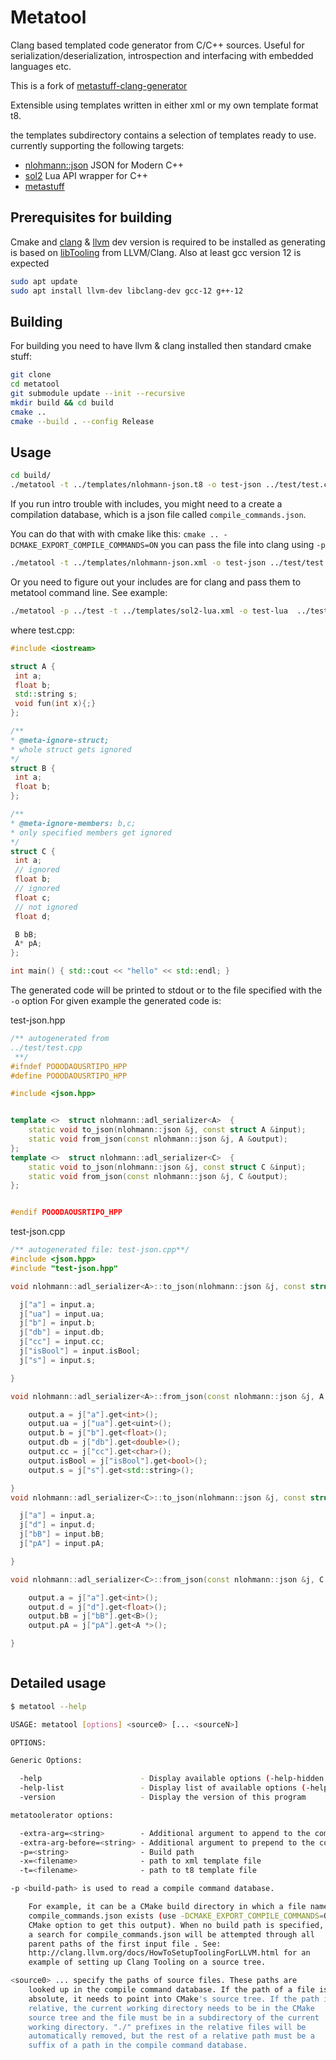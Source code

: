 # Metatool

Clang based templated code generator from C/C++ sources. Useful for serialization/deserialization, introspection and interfacing with embedded languages etc.

This is a fork of [metastuff-clang-generator](https://github.com/btaczala/metastuff-clang-generator)

Extensible using templates written in either xml or my own template format t8.

the templates subdirectory contains a selection of templates ready to use. currently supporting the following targets:
* [nlohmann::json](https://github.com/nlohmann/json) JSON for Modern C++
* [sol2](https://github.com/ThePhD/sol2) Lua API wrapper for C++
* [metastuff](https://github.com/eliasdaler/MetaStuff)

## Prerequisites for building

Cmake and [clang](https://clang.llvm.org/) & [llvm](https://llvm.org/) dev version is required to be installed as generating is based on [libTooling](https://clang.llvm.org/docs/LibTooling.html) from LLVM/Clang.
Also at least gcc version 12 is expected

```sh
sudo apt update
sudo apt install llvm-dev libclang-dev gcc-12 g++-12
```

## Building

For building you need to have llvm & clang installed then standard cmake stuff:

```sh
git clone
cd metatool
git submodule update --init --recursive
mkdir build && cd build
cmake ..
cmake --build . --config Release
```

## Usage
 ```sh
 cd build/
 ./metatool -t ../templates/nlohmann-json.t8 -o test-json ../test/test.cpp -- -std=c++20
 ```
If you run intro trouble with includes, you might need to a create a compilation database, which is a json file called `compile_commands.json`.

You can do that with with cmake like this: `cmake .. -DCMAKE_EXPORT_COMPILE_COMMANDS=ON` you can pass the file into clang using `-p`

 ```sh
 ./metatool -t ../templates/nlohmann-json.xml -o test-json ../test/test.cpp -- -p /path/to/compile_commands.json
 ```

Or you need to figure out your includes are for clang and pass them to metatool command line. See example:

 ```sh
 ./metatool -p ../test -t ../templates/sol2-lua.xml -o test-lua  ../test/test.cpp -- -I/include/path/here -std=c++17
 ```

 where test.cpp:

 ```cpp
#include <iostream>

struct A {
  int a;
  float b;
  std::string s;
  void fun(int x){;}
};

/**
 * @meta-ignore-struct;
 * whole struct gets ignored
 */
struct B {
  int a;
  float b;
};

/**
 * @meta-ignore-members: b,c;
 * only specified members get ignored
 */
struct C {
  int a;
  // ignored
  float b;
  // ignored
  float c;
  // not ignored
  float d;

  B bB;
  A* pA;
};

int main() { std::cout << "hello" << std::endl; }
```

The generated code will be printed to stdout or to the file specified with the `-o` option
For given example the generated code is:

test-json.hpp
```cpp
/** autogenerated from
../test/test.cpp
 **/
#ifndef POOODAOUSRTIPO_HPP
#define POOODAOUSRTIPO_HPP

#include <json.hpp>


template <>  struct nlohmann::adl_serializer<A>  {
	static void to_json(nlohmann::json &j, const struct A &input);
	static void from_json(const nlohmann::json &j, A &output);
};
template <>  struct nlohmann::adl_serializer<C>  {
	static void to_json(nlohmann::json &j, const struct C &input);
	static void from_json(const nlohmann::json &j, C &output);
};


#endif POOODAOUSRTIPO_HPP
```

test-json.cpp
```cpp
/** autogenerated file: test-json.cpp**/
#include <json.hpp>
#include "test-json.hpp"

void nlohmann::adl_serializer<A>::to_json(nlohmann::json &j, const struct A &input) {

  j["a"] = input.a;
  j["ua"] = input.ua;
  j["b"] = input.b;
  j["db"] = input.db;
  j["cc"] = input.cc;
  j["isBool"] = input.isBool;
  j["s"] = input.s;

}

void nlohmann::adl_serializer<A>::from_json(const nlohmann::json &j, A &output) {

	output.a = j["a"].get<int>();
	output.ua = j["ua"].get<uint>();
	output.b = j["b"].get<float>();
	output.db = j["db"].get<double>();
	output.cc = j["cc"].get<char>();
	output.isBool = j["isBool"].get<bool>();
	output.s = j["s"].get<std::string>();

}
void nlohmann::adl_serializer<C>::to_json(nlohmann::json &j, const struct C &input) {

  j["a"] = input.a;
  j["d"] = input.d;
  j["bB"] = input.bB;
  j["pA"] = input.pA;

}

void nlohmann::adl_serializer<C>::from_json(const nlohmann::json &j, C &output) {

	output.a = j["a"].get<int>();
	output.d = j["d"].get<float>();
	output.bB = j["bB"].get<B>();
	output.pA = j["pA"].get<A *>();

}



```

## Detailed usage

```sh
$ metatool --help

USAGE: metatool [options] <source0> [... <sourceN>]

OPTIONS:

Generic Options:

  -help                      - Display available options (-help-hidden for more)
  -help-list                 - Display list of available options (-help-list-hidden for more)
  -version                   - Display the version of this program

metatoolerator options:

  -extra-arg=<string>        - Additional argument to append to the compiler command line
  -extra-arg-before=<string> - Additional argument to prepend to the compiler command line
  -p=<string>                - Build path
  -x=<filename>              - path to xml template file
  -t=<filename>              - path to t8 template file

-p <build-path> is used to read a compile command database.

	For example, it can be a CMake build directory in which a file named
	compile_commands.json exists (use -DCMAKE_EXPORT_COMPILE_COMMANDS=ON
	CMake option to get this output). When no build path is specified,
	a search for compile_commands.json will be attempted through all
	parent paths of the first input file . See:
	http://clang.llvm.org/docs/HowToSetupToolingForLLVM.html for an
	example of setting up Clang Tooling on a source tree.

<source0> ... specify the paths of source files. These paths are
	looked up in the compile command database. If the path of a file is
	absolute, it needs to point into CMake's source tree. If the path is
	relative, the current working directory needs to be in the CMake
	source tree and the file must be in a subdirectory of the current
	working directory. "./" prefixes in the relative files will be
	automatically removed, but the rest of a relative path must be a
	suffix of a path in the compile command database.
```
